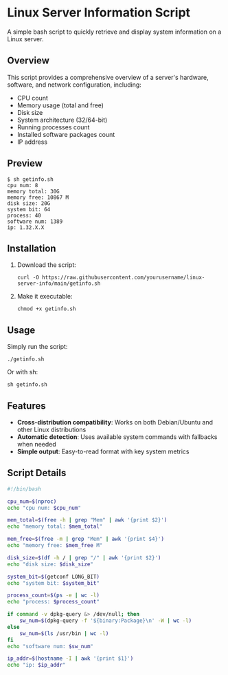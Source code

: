 # Linux Server Information Script

A simple bash script to quickly retrieve and display system information on a Linux server.

## Overview

This script provides a comprehensive overview of a server's hardware, software, and network configuration, including:
- CPU count
- Memory usage (total and free)
- Disk size
- System architecture (32/64-bit)
- Running processes count
- Installed software packages count
- IP address

## Preview

```
$ sh getinfo.sh
cpu num: 8
memory total: 30G
memory free: 10867 M
disk size: 20G
system bit: 64
process: 40
software num: 1389
ip: 1.32.X.X
```

## Installation

1. Download the script:
   ```
   curl -O https://raw.githubusercontent.com/yourusername/linux-server-info/main/getinfo.sh
   ```

2. Make it executable:
   ```
   chmod +x getinfo.sh
   ```

## Usage

Simply run the script:
```
./getinfo.sh
```

Or with sh:
```
sh getinfo.sh
```

## Features

- **Cross-distribution compatibility**: Works on both Debian/Ubuntu and other Linux distributions
- **Automatic detection**: Uses available system commands with fallbacks when needed
- **Simple output**: Easy-to-read format with key system metrics

## Script Details

```bash
#!/bin/bash

cpu_num=$(nproc)
echo "cpu num: $cpu_num"

mem_total=$(free -h | grep "Mem" | awk '{print $2}')
echo "memory total: $mem_total"

mem_free=$(free -m | grep "Mem" | awk '{print $4}')
echo "memory free: $mem_free M"

disk_size=$(df -h / | grep "/" | awk '{print $2}')
echo "disk size: $disk_size"

system_bit=$(getconf LONG_BIT)
echo "system bit: $system_bit"

process_count=$(ps -e | wc -l)
echo "process: $process_count"

if command -v dpkg-query &> /dev/null; then
    sw_num=$(dpkg-query -f '${binary:Package}\n' -W | wc -l)
else
    sw_num=$(ls /usr/bin | wc -l)
fi
echo "software num: $sw_num"

ip_addr=$(hostname -I | awk '{print $1}')
echo "ip: $ip_addr"
```

